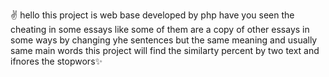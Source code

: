 ✌ hello this project is web base developed by php 
have you seen the cheating in some essays like some of them are a copy of other essays in some ways by changing yhe sentences but the same meaning and usually same main words
this project will find the similarty percent by two text and ifnores the stopwors✨
